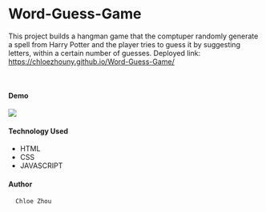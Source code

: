 # Word-Guess-Game

This project builds a hangman game that the comptuper randomly generate a spell from Harry Potter and the player tries to guess it by suggesting letters, within a certain number of guesses.
Deployed link: https://chloezhouny.github.io/Word-Guess-Game/ 

<br>

#### Demo 

![](assets/images/word_guess_demo.gif)


#### Technology Used


* HTML
* CSS
* JAVASCRIPT

#### Author
      Chloe Zhou